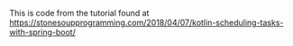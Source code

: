 This is code from the tutorial found at https://stonesoupprogramming.com/2018/04/07/kotlin-scheduling-tasks-with-spring-boot/